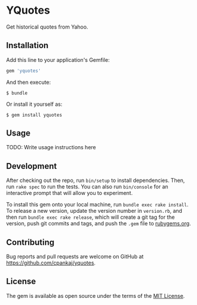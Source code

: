 # YQuotes

Get historical quotes from Yahoo.


## Installation

Add this line to your application's Gemfile:

```ruby
gem 'yquotes'
```

And then execute:

    $ bundle

Or install it yourself as:

    $ gem install yquotes

## Usage

TODO: Write usage instructions here

## Development

After checking out the repo, run `bin/setup` to install dependencies. Then, run `rake spec` to run the tests. You can also run `bin/console` for an interactive prompt that will allow you to experiment.

To install this gem onto your local machine, run `bundle exec rake install`. To release a new version, update the version number in `version.rb`, and then run `bundle exec rake release`, which will create a git tag for the version, push git commits and tags, and push the `.gem` file to [rubygems.org](https://rubygems.org).

## Contributing

Bug reports and pull requests are welcome on GitHub at https://github.com/cpankaj/yquotes.


## License

The gem is available as open source under the terms of the [MIT License](http://opensource.org/licenses/MIT).

